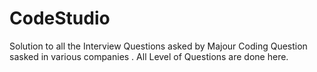 # CodeStudio
Solution to all the Interview Questions asked by Majour Coding Question sasked in various companies .
All Level of Questions are done here.
